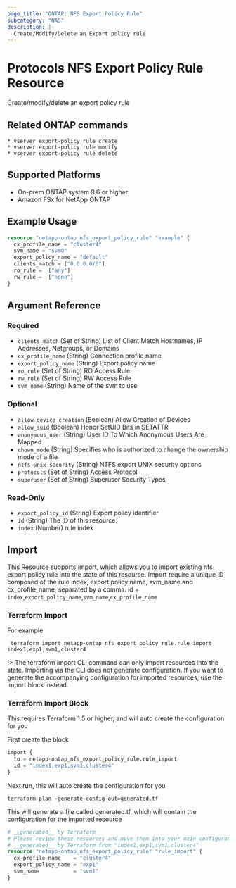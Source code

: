 ```yaml
---
page_title: "ONTAP: NFS Export Policy Rule"
subcategory: "NAS"
description: |-
  Create/Modify/Delete an Export policy rule
---
```


# Protocols NFS Export Policy Rule Resource

Create/modify/delete an export policy rule

## Related ONTAP commands

```commandline
* vserver export-policy rule create
* vserver export-policy rule modify
* vserver export-policy rule delete
```

## Supported Platforms

* On-prem ONTAP system 9.6 or higher
* Amazon FSx for NetApp ONTAP

## Example Usage

```terraform
resource "netapp-ontap_nfs_export_policy_rule" "example" {
  cx_profile_name = "cluster4"
  svm_name = "svm0"
  export_policy_name = "default"
  clients_match = ["0.0.0.0/0"]
  ro_rule =  ["any"]
  rw_rule =  ["none"]
}
```

<!-- schema generated by tfplugindocs -->
## Argument Reference

### Required

- `clients_match` (Set of String) List of Client Match Hostnames, IP Addresses, Netgroups, or Domains
- `cx_profile_name` (String) Connection profile name
- `export_policy_name` (String) Export policy name
- `ro_rule` (Set of String) RO Access Rule
- `rw_rule` (Set of String) RW Access Rule
- `svm_name` (String) Name of the svm to use

### Optional

- `allow_device_creation` (Boolean) Allow Creation of Devices
- `allow_suid` (Boolean) Honor SetUID Bits in SETATTR
- `anonymous_user` (String) User ID To Which Anonymous Users Are Mapped
- `chown_mode` (String) Specifies who is authorized to change the ownership mode of a file
- `ntfs_unix_security` (String) NTFS export UNIX security options
- `protocols` (Set of String) Access Protocol
- `superuser` (Set of String) Superuser Security Types

### Read-Only

- `export_policy_id` (String) Export policy identifier
- `id` (String) The ID of this resource.
- `index` (Number) rule index

## Import

This Resource supports import, which allows you to import existing nfs export policy rule into the state of this resource.
Import require a unique ID composed of the rule index, export policy name, svm_name and cx_profile_name, separated by a comma.
 id = `index`,`export_policy_name`,`svm_name`,`cx_profile_name`

### Terraform Import

 For example

 ```shell
  terraform import netapp-ontap_nfs_export_policy_rule.rule_import index1,exp1,svm1,cluster4
 ```

!> The terraform import CLI command can only import resources into the state. Importing via the CLI does not generate configuration. If you want to generate the accompanying configuration for imported resources, use the import block instead.

### Terraform Import Block

This requires Terraform 1.5 or higher, and will auto create the configuration for you

First create the block

```terraform
import {
  to = netapp-ontap_nfs_export_policy_rule.rule_import
  id = "index1,exp1,svm1,cluster4"
}
```

Next run, this will auto create the configuration for you

```shell
terraform plan -generate-config-out=generated.tf
```

This will generate a file called generated.tf, which will contain the configuration for the imported resource

```terraform
# __generated__ by Terraform
# Please review these resources and move them into your main configuration files.
# __generated__ by Terraform from "index1,exp1,svm1,cluster4"
resource "netapp-ontap_nfs_export_policy_rule" "rule_import" {
  cx_profile_name    = "cluster4"
  export_policy_name = "exp1"
  svm_name           = "svm1"
}
```
